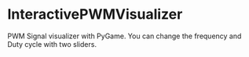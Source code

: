 # InteractivePWMVisualizer
PWM Signal visualizer with PyGame. You can change the frequency and Duty cycle with two sliders.
